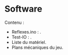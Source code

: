 # Software

Contenu :
- Reflexes.ino : .
- Test-IO : .
- Liste du matériel.
- Plans mécaniques du jeu.

